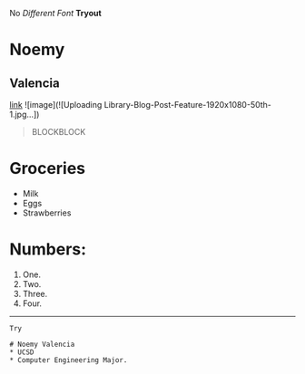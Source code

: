 No
*Different Font*
**Tryout**
# Noemy
## Valencia
[link](https://www.netflix.com/browse)
![image](![Uploading Library-Blog-Post-Feature-1920x1080-50th-1.jpg…])
> BLOCKBLOCK
# Groceries
* Milk
* Eggs
* Strawberries

# Numbers:
1. One.
2. Two.
3. Three.
4. Four.

---
`Try`
```
# Noemy Valencia
* UCSD
* Computer Engineering Major.
```

